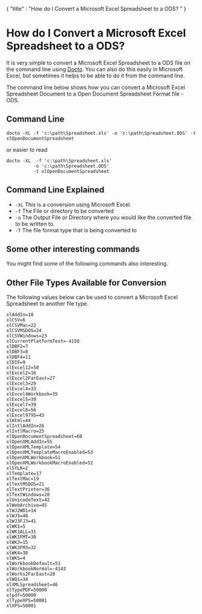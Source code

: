 {
    "title" : "How do I Convert a Microsoft Excel Spreadsheet to a ODS?  " 
}

How do I Convert a Microsoft Excel Spreadsheet to a ODS? 
==

It is very simple to convert a Microsoft Excel Spreadsheet to a ODS file  on the command line using [Docto](https://github.com/tobya/docto). You can also do this easily in Microsoft Excel, but sometimes it helps to be able to do it from the command line.  

The command line below shows how you can convert a Microsoft Excel Spreadsheet Document to a Open Document Spreadsheet Format file - ODS.

Command Line 
-

 ````
 docto -XL -f 'c:\path\Spreadsheet.xls' -o 'c:\path\Spreadsheet.ODS' -t xlOpenDocumentSpreadsheet
 ````

 or easier to read

  ````
 docto -XL  -f 'c:\path\Spreadsheet.xls' 
            -o 'c:\path\Spreadsheet.ODS' 
            -t xlOpenDocumentSpreadsheet
 ````

Command Line Explained 
-

 - `-XL`   This is a conversion using Microsoft Excel.  
 - `-f`   The File or directory to be converted 
 - `-o`   The Output File or Directory where you would like the converted file to be written to.
 - `-T`   The file format type that is being converted to




Some other interesting commands
-

You might find some of the following commands also interesting.

   

Other File Types Available for Conversion
-

The following values below can be used to convert a Microsoft Excel Spreadsheet to another file type.


````
xlAddIn=18
xlCSV=6
xlCSVMac=22
xlCSVMSDOS=24
xlCSVWindows=23
xlCurrentPlatformText=-4158
xlDBF2=7
xlDBF3=8
xlDBF4=11
xlDIF=9
xlExcel12=50
xlExcel2=16
xlExcel2FarEast=27
xlExcel3=29
xlExcel4=33
xlExcel4Workbook=35
xlExcel5=39
xlExcel7=39
xlExcel8=56
xlExcel9795=43
xlHtml=44
xlIntlAddIn=26
xlIntlMacro=25
xlOpenDocumentSpreadsheet=60
xlOpenXMLAddIn=55
xlOpenXMLTemplate=54
xlOpenXMLTemplateMacroEnabled=53
xlOpenXMLWorkbook=51
xlOpenXMLWorkbookMacroEnabled=52
xlSYLK=2
xlTemplate=17
xlTextMac=19
xlTextMSDOS=21
xlTextPrinter=36
xlTextWindows=20
xlUnicodeText=42
xlWebArchive=45
xlWJ2WD1=14
xlWJ3=40
xlWJ3FJ3=41
xlWK1=5
xlWK1ALL=31
xlWK1FMT=30
xlWK3=15
xlWK3FM3=32
xlWK4=38
xlWKS=4
xlWorkbookDefault=51
xlWorkbookNormal=-4143
xlWorks2FarEast=28
xlWQ1=34
xlXMLSpreadsheet=46
xlTypePDF=50000
xlpdf=50000
xlTypeXPS=50001
xlXPS=50001

```` 

